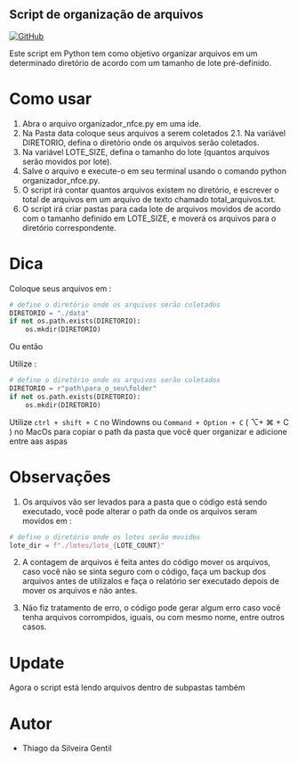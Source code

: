 ## Script de organização de arquivos

 [![GitHub](https://img.shields.io/badge/Visit-My%20Profile-0891B2?style=flat-square&logo=github)](https://github.com/Tgentil)


Este script em Python tem como objetivo organizar arquivos em um determinado diretório de acordo com um tamanho de lote pré-definido.

# Como usar

1. Abra o arquivo organizador_nfce.py em uma ide.
2. Na Pasta data coloque seus arquivos a serem coletados
2.1. Na variável DIRETORIO, defina o diretório onde os arquivos serão coletados.
3. Na variável LOTE_SIZE, defina o tamanho do lote (quantos arquivos serão movidos por lote).
4. Salve o arquivo e execute-o em seu terminal usando o comando python organizador_nfce.py.
5. O script irá contar quantos arquivos existem no diretório, e escrever o total de arquivos em um arquivo de texto chamado total_arquivos.txt.
6. O script irá criar pastas para cada lote de arquivos movidos de acordo com o tamanho definido em LOTE_SIZE, e moverá os arquivos para o diretório correspondente.

# Dica

Coloque seus arquivos em :
```python
# define o diretório onde os arquivos serão coletados
DIRETORIO = "./data"
if not os.path.exists(DIRETORIO):
    os.mkdir(DIRETORIO)
```

Ou então

Utilize :
```python
# define o diretório onde os arquivos serão coletados
DIRETORIO = r"path\para_o_seu\folder"
if not os.path.exists(DIRETORIO):
    os.mkdir(DIRETORIO)
```

Utilize `ctrl + shift + C` no Windowns ou `Command + Option + C` ( ⌥+ ⌘ + C ) no MacOs para copiar o path da pasta que você quer organizar e adicione entre aas aspas

# Observações
 
1. Os arquivos vão ser levados para a pasta que o código está sendo executado, você pode alterar o path da onde os arquivos seram movidos em :

```python
# define o diretório onde os lotes serão movidos
lote_dir = f"./lotes/lote_{LOTE_COUNT}"
```

2. A contagem de arquivos é feita antes do código mover os arquivos, caso você não se sinta seguro com o código, faça um backup dos arquivos antes de utilizalos e faça o relatório ser executado depois de mover os arquivos e não antes.

3. Não fiz tratamento de erro, o código pode gerar algum erro caso você tenha arquivos corrompidos, iguais, ou com mesmo nome, entre outros casos.

# Update 

Agora o script está lendo arquivos dentro de subpastas também

# Autor

* Thiago da Silveira Gentil

